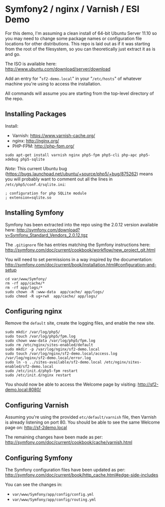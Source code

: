 Symfony2 / nginx / Varnish / ESI Demo
=====================================

For this demo, I'm assuming a clean install of 64-bit Ubuntu Server 11.10 so you
may need to change some package names or configuration file locations for other
distributions. This repo is laid out as if it was starting from the root of the
filesystem, so you can theoretically just extract it as is and go.

The ISO is available here: http://www.ubuntu.com/download/server/download

Add an entry for "`sf2-demo.local`" in your "`/etc/hosts`" of whatever machine
you're using to access the installation.

All commands will assume you are starting from the top-level directory of the
repo.

Installing Packages
-------------------

Install:
* Varnish: https://www.varnish-cache.org/
* nginx: http://nginx.org/
* PHP-FPM: http://php-fpm.org/

```
sudo apt-get install varnish nginx php5-fpm php5-cli php-apc php5-xdebug php5-sqlite
```

*Note:* This current Ubuntu bug
(https://bugs.launchpad.net/ubuntu/+source/php5/+bug/875262) means you will
probably want to comment out all the lines in `/etc/php5/conf.d/sqlite.ini`:

```
; configuration for php SQLite module
; extension=sqlite.so
```

Installing Symfony
------------------

Symfony has been extracted into the repo using the 2.0.12 version available
here: http://symfony.com/download?v=Symfony_Standard_Vendors_2.0.12.tgz

The `.gitignore` file has entries matching the Symfony instructions here:
http://symfony.com/doc/current/cookbook/workflow/new_project_git.html

You will need to set permissions in a way inspired by the documentation:
http://symfony.com/doc/current/book/installation.html#configuration-and-setup

```
cd var/www/Symfony/
rm -rf app/cache/*
rm -rf app/logs/*
sudo chown -R :www-data  app/cache/ app/logs/
sudo chmod -R ug+rwX  app/cache/ app/logs/
```

Configuring nginx
-----------------

Remove the `default` site, create the logging files, and enable the new site.

```
sudo mkdir /var/log/php5/
sudo touch /var/log/php5/fpm.log
sudo chown www-data /var/log/php5/fpm.log
sudo rm /etc/nginx/sites-enabled/default
sudo mkdir -p /var/log/nginx/sf2-demo.local
sudo touch /var/log/nginx/sf2-demo.local/access.log /var/log/nginx/sf2-demo.local/error.log
sudo ln -s ../sites-available/sf2-demo.local /etc/nginx/sites-enabled/sf2-demo.local
sudo /etc/init.d/php5-fpm restart
sudo /etc/init.d/nginx restart
```

You should now be able to access the Welcome page by visiting: http://sf2-demo.local:8080/

Configuring Varnish
-------------------

Assuming you're using the provided `etc/default/varnish` file, then Varnish is
already listening on port 80. You should be able to see the same Welcome page
on: http://sf-2demo.local

The remaining changes have been made as per:
http://symfony.com/doc/current/cookbook/cache/varnish.html

Configuring Symfony
-------------------

The Symfony configuration files have been updated as per:
http://symfony.com/doc/current/book/http_cache.html#edge-side-includes

You can see the changes in:

* `var/www/Symfony/app/config/config.yml`
* `var/www/Symfony/app/config/routing.yml`


